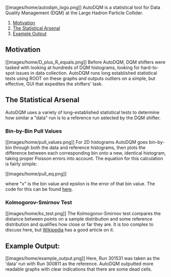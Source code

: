 [[images/home/autodqm_logo.png]]
AutoDQM is a statistical tool for Data Quality Management (DQM) at the Large Hadron Particle Collider.
1. [Motivation](https://github.com/jkguiang/AutoDQM/wiki#motivation)
2. [The Statistical Arsenal](https://github.com/jkguiang/AutoDQM/wiki#the-statistical-arsenal)
2. [Example Output](https://github.com/jkguiang/AutoDQM/wiki#example-output)

## Motivation
[[images/home/D_plus_R_equals.png]]
Before AutoDQM, DQM shifters were tasked with looking at hundreds of DQM histograms, looking for hard-to-spot issues in data collection. AutoDQM runs long established statistical tests using ROOT on these graphs and outputs outliers on a simple, but effective, GUI that expedites the shifters' task.

## The Statistical Arsenal
AutoDQM uses a variety of long-established statistical tests to determine how similar a "data" run is to a reference run selected by the DQM shifter.
### Bin-by-Bin Pull Values
[[images/home/pull_values.png]]
For 2D histograms AutoDQM goes bin-by-bin through both the data and reference histograms, then plots the difference between each corresponding bin onto a new, identical histogram, taking proper Poisson errors into account. The equation for this calculation is fairly simple:

[[images/home/pull_eq.png]]

where "x" is the bin value and epsilon is the error of that bin value. The code for this can be found [here](https://github.com/jkguiang/AutoDQM/blob/release-v2.0.0/src/AutoDQM.py#L282-L292).
### Kolmogorov-Smirnov Test
[[images/home/ks_test.png]]
The Kolmogorov-Smirnov test compares the distance between points on a sample distribution and some reference distribution and qualifies how close or far they are. It is too complex to discuss here, but [Wikipedia](https://en.wikipedia.org/wiki/Kolmogorov%E2%80%93Smirnov_test) has a good article on it. 

## Example Output:
[[images/home/example_output.png]]
Here, Run 301531 was taken as the 'data' run with Run 300811 as the reference. AutoDQM outputted more readable graphs with clear indications that there are some dead cells.